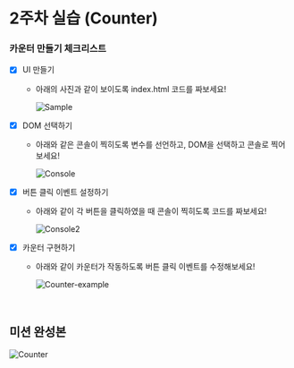 # 2주차 실습 (Counter)

### 카운터 만들기 체크리스트

- [x] UI 만들기

  - 아래의 사진과 같이 보이도록 index.html 코드를 짜보세요!

    ![Sample](https://github.com/haesa/React-basic/assets/34948133/8974f341-9e69-409b-b640-729cfd67734e)

- [x] DOM 선택하기

  - 아래와 같은 콘솔이 찍히도록 변수를 선언하고, DOM을 선택하고 콘솔로 찍어보세요!

    ![Console](https://github.com/haesa/React-basic/assets/34948133/490c5897-4e71-4a1e-be8d-a88367893045)

- [x] 버튼 클릭 이벤트 설정하기

  - 아래와 같이 각 버튼을 클릭하였을 때 콘솔이 찍히도록 코드를 짜보세요!

    ![Console2](https://github.com/haesa/React-basic/assets/34948133/50b767aa-5e3e-49a6-a354-ae2aa762b790)

- [x] 카운터 구현하기

  - 아래와 같이 카운터가 작동하도록 버튼 클릭 이벤트를 수정해보세요!

    ![Counter-example](https://github.com/haesa/React-basic/assets/34948133/2b967f0f-a356-4fd5-8e49-a1ae40ee513d)

<br>

## 미션 완성본

![Counter](https://github.com/haesa/React-basic/assets/34948133/58709607-1d1b-4115-9062-f24840161759)
